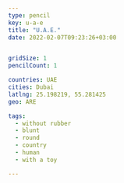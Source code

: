 ```yaml
---
type: pencil
key: u-a-e
title: "U.A.E."
date: 2022-02-07T09:23:26+03:00


gridSize: 1
pencilCount: 1

countries: UAE
cities: Dubai
latlng: 25.198219, 55.281425
geo: ARE

tags:
  - without rubber
  - blunt
  - round
  - country
  - human
  - with a toy

---
```


